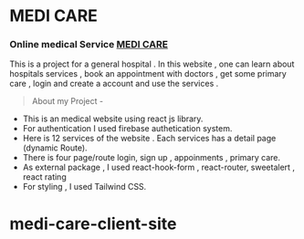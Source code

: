 # MEDI CARE

### Online medical Service [MEDI CARE](https://assignment-2-96a85.web.app/)

This is a project for a general hospital . In this website , one can learn about hospitals services , book an appointment with doctors , get some primary care , login and create a account and use the services .

> About my Project -

- This is an medical website using react js library.
- For authentication I used firebase authetication system.
- Here is 12 services of the website . Each services has a detail page (dynamic Route).
- There is four page/route login, sign up , appoinments , primary care.
- As external package , I used react-hook-form , react-router, sweetalert , react rating
- For styling , I used Tailwind CSS.
# medi-care-client-site
